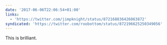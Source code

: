 ```yaml
---
date: '2017-06-06T22:06:54+01:00'
links:
  - 'https://twitter.com/jimpknight/status/872168836426063872'
syndicated: 'https://twitter.com/roobottom/status/872196625250349056'
---
```

This is brilliant. 
